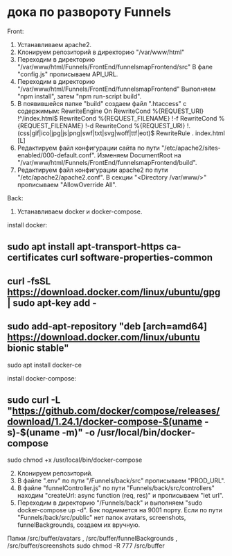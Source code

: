 # дока по развороту Funnels

Front:

1) Устанавливаем apache2.
2) Клонируем репозиторий в директорию "/var/www/html"
3) Переходим в директорию "/var/www/html/Funnels/FrontEnd/funnelsmapFrontend/src" 
   В фале "config.js" прописываем API_URL.
4) Переходим в директорию "/var/www/html/Funnels/FrontEnd/funnelsmapFrontend"
   Выполняем "npm install", затем "npm run-script build".
5) В появившейся папке "build" создаем файл ".htaccess" с содержимым:
	RewriteEngine On
	RewriteCond %{REQUEST_URI} !^/index.html$
	RewriteCond %{REQUEST_FILENAME} !-f
	RewriteCond %{REQUEST_FILENAME} !-d
	RewriteCond %{REQUEST_URI} !\.(css|gif|ico|jpg|js|png|swf|txt|svg|woff|ttf|eot)$
	RewriteRule . index.html [L]
6) Редактируем файл конфигурации сайта по пути "/etc/apache2/sites-enabled/000-default.conf". 
Изменяем DocumentRoot на  "/var/www/html/Funnels/FrontEnd/funnelsmapFrontend/build".
7) Редактируем файл конфигурации apache2 по пути "/etc/apache2/apache2.conf".
В секции "<Directory /var/www/>" прописываем "AllowOverride All".

Back:

1) Устанавливаем docker и docker-compose.

install docker:

sudo apt install apt-transport-https ca-certificates curl software-properties-common
-------------------------------------------------------------------------------------------------
curl -fsSL https://download.docker.com/linux/ubuntu/gpg | sudo apt-key add -
-------------------------------------------------------------------------------------------------
sudo add-apt-repository "deb [arch=amd64] https://download.docker.com/linux/ubuntu bionic stable"
-------------------------------------------------------------------------------------------------
sudo apt install docker-ce

install docker-compose:

sudo curl -L "https://github.com/docker/compose/releases/download/1.24.1/docker-compose-$(uname -s)-$(uname -m)" -o /usr/local/bin/docker-compose
-------------------------------------------------------------------------------------------------
sudo chmod +x /usr/local/bin/docker-compose

2) Клонируем репозиторий.
3) В файле ".env" по пути "/Funnels/back/src" прописываем "PROD_URL".
4) В файле "funnelController.js" по пути "Funnels/back/src/controllers" находим "createUrl: async function (req, res)" и прописываем "let url".
5) Переходим в директорию "/Funnels/back" и выполняем "sudo docker-compose up -d".
   Бэк поднимется на 9001 порту.
Если по пути "Funnels/back/src/public" нет папок avatars, screenshots, funnelBackgrounds, создаем их вручную.

Папки /src/buffer/avatars , /src/buffer/funnelBackgrounds , /src/buffer/screenshots
sudo chmod -R 777 /src/buffer